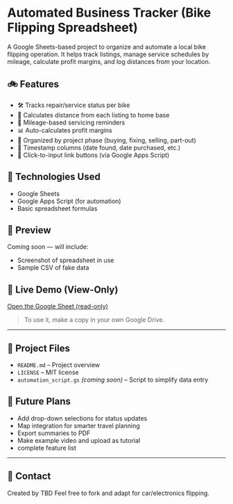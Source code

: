 # Automated Business Tracker (Bike Flipping Spreadsheet)

A Google Sheets-based project to organize and automate a local bike flipping operation. It helps track listings, manage service schedules by mileage, calculate profit margins, and log distances from your location.

## 🚲 Features
- 🛠️ Tracks repair/service status per bike
- 📍 Calculates distance from each listing to home base
- 🔧 Mileage-based servicing reminders
- 📊 Auto-calculates profit margins
- 📁 Organized by project phase (buying, fixing, selling, part-out)
- 📅 Timestamp columns (date found, date purchased, etc.)
- 🔗 Click-to-input link buttons (via Google Apps Script)

## 🧩 Technologies Used
- Google Sheets
- Google Apps Script (for automation)
- Basic spreadsheet formulas

## 📸 Preview
Coming soon — will include:
- Screenshot of spreadsheet in use
- Sample CSV of fake data

## 🔗 Live Demo (View-Only)
[Open the Google Sheet (read-only)](https://docs.google.com/spreadsheets/d/1p9wJvIcGfGPG_WxOo8IiKVvFmoLuJEohncV-be07Ejo/edit?usp=sharing)

> To use it, make a copy in your own Google Drive.

---

## 📁 Project Files
- `README.md` – Project overview
- `LICENSE` – MIT license
- `automation_script.gs` *(coming soon)* – Script to simplify data entry

## 🔄 Future Plans
- Add drop-down selections for status updates
- Map integration for smarter travel planning
- Export summaries to PDF
- Make example video and upload as tutorial
- complete feature list

---

## 💬 Contact
Created by TBD 
Feel free to fork and adapt for car/electronics flipping.

